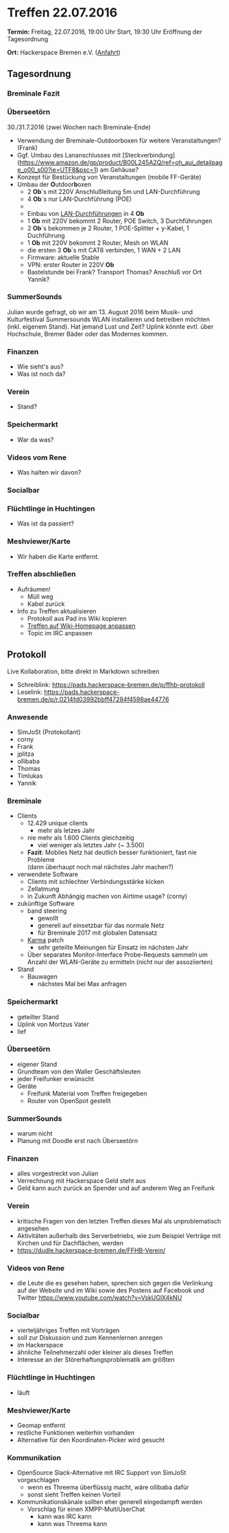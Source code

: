 # Treffen 22.07.2016

**Termin:** Freitag, 22.07.2016, 19:00 Uhr Start, 19:30 Uhr Eröffnung der Tagesordnung

**Ort:** Hackerspace Bremen e.V. ([Anfahrt](https://www.hackerspace-bremen.de/anfahrt/))

## Tagesordnung

### Breminale Fazit

### Überseetörn
30./31.7.2016 (zwei Wochen nach Breminale-Ende)
* Verwendung der Breminale-Outdoorboxen für weitere Veranstaltungen? (Frank)
* Ggf. Umbau des Lananschlusses mit [Steckverbindung] (https://www.amazon.de/gp/product/B00L245A2Q/ref=oh_aui_detailpage_o00_s00?ie=UTF8&psc=1) am Gehäuse?
* Konzept für Bestückung von Veranstaltungen (mobile FF-Geräte)
* Umbau der **O**utdoor**b**oxen
  * 2 **Ob**´s mit 220V Anschlußleitung 5m und LAN-Durchführung
  * 4 **Ob**´s nur LAN-Durchführung (POE)
  * 
  * Einbau von [LAN-Durchführungen]( https://www.amazon.de/gp/product/B00L245A2Q/ref=oh_aui_detailpage_o01_s00?ie=UTF8&psc=1)  in 4 **Ob**
  * 1 **Ob** mit 220V bekommt 2 Router, POE Switch, 3 Durchführungen
  * 2 **Ob**´s bekommen je 2 Router, 1 POE-Splitter + y-Kabel, 1 Duchführung
  * 1 **Ob** mit 220V bekommt 2 Router, Mesh on WLAN
  * die ersten 3 **Ob**´s mit CAT6 verbinden, 1 WAN + 2 LAN
  * Firmware: aktuelle Stable
  * VPN: erster Router in 220V **Ob**
  * Bastelstunde bei Frank? Transport Thomas? Anschluß vor Ort Yannik?

### SummerSounds
Julian wurde gefragt, ob wir am 13. August 2016 beim Musik- und Kulturfestival
Summersounds WLAN installieren und betreiben möchten (inkl. eigenem Stand).
Hat jemand Lust und Zeit?
Uplink könnte evtl. über Hochschule, Bremer Bäder oder das Modernes kommen.

### Finanzen
* Wie sieht's aus?
* Was ist noch da?

### Verein
* Stand?

### Speichermarkt
* War da was?

### Videos vom Rene
* Was halten wir davon?

### Socialbar

### Flüchtlinge in Huchtingen
* Was ist da passiert?

### Meshviewer/Karte
* Wir haben die Karte entfernt.

### Treffen abschließen
* Aufräumen!
  * Müll weg
  * Kabel zurück
* Info zu Treffen aktualisieren
  * Protokoll aus Pad ins Wiki kopieren
  * [Treffen auf Wiki-Homepage anpassen](Home)
  * Topic im IRC anpassen


## Protokoll
Live Kollaboration, bitte direkt in Markdown schreiben
* Schreiblink: https://pads.hackerspace-bremen.de/p/ffhb-protokoll
* Leselink: https://pads.hackerspace-bremen.de/p/r.0214fd03992bbff47284f4598ae44776

### Anwesende
- SimJoSt (Protokollant)
- corny
- Frank
- jplitza
- ollibaba
- Thomas
- Timlukas
- Yannik


### Breminale
- Clients
    - 12.429 unique clients
        - mehr als letzes Jahr
    - nie mehr als 1.600 Clients gleichzeitig
        - viel weniger als letztes Jahr (~ 3.500)
    - **Fazit**: Mobiles Netz hat deutlich besser funktioniert, fast nie Probleme  
      (dann überhaupt noch mal nächstes Jahr machen?)
- verwendete Software
    - Clients mit schlechter Verbindungsstärke kicken
    - Zellatmung
    - in Zukunft Abhängig machen von Airtime usage? (corny)
- zukünftige Software
    - band steering
        - gewollt
        - generell auf einsetzbar für das normale Netz
        - für Breminale 2017 mit globalen Datensatz
    - [Karma](https://wiki.openwrt.org/doc/howto/wireless.overview#wireless_packages_available_in_the_openwrt_repository) patch
        - sehr geteilte Meinungen für Einsatz im nächsten Jahr
    - Über separates Monitor-Interface Probe-Requests sammeln um Anzahl der WLAN-Geräte zu ermitteln (nicht nur der assoziierten)
- Stand
    - Bauwagen
        - nächstes Mal bei Max anfragen

### Speichermarkt
- geteilter Stand
- Uplink von Mortzus Vater
- lief

### Überseetörn
- eigener Stand
- Grundteam von den Waller Geschäftsleuten
- jeder Freifunker erwünscht
- Geräte
    - Freifunk Material vom Treffen freigegeben
    - Router von OpenSpot gestellt

### SummerSounds
- warum nicht
- Planung mit Doodle erst nach Überseetörn

### Finanzen
- alles vorgestreckt von Julian
- Verrechnung mit Hackerspace Geld steht aus
- Geld kann auch zurück an Spender und auf anderem Weg an Freifunk

### Verein
- kritische Fragen von den letzten Treffen dieses Mal als unproblematisch angesehen
- Aktivitäten außerhalb des Serverbetriebs, wie zum Beispiel Verträge mit Kirchen und für Dachflächen, werden 
- https://dudle.hackerspace-bremen.de/FFHB-Verein/

### Videos von Rene
- die Leute die es gesehen haben, sprechen sich gegen die Verlinkung auf der Website und im Wiki sowie des Postens auf Facebook und Twitter
https://www.youtube.com/watch?v=VskUGlX4kNU

### Socialbar
- vierteljähriges Treffen mit Vorträgen
- soll zur Diskussion und zum Kennenlernen anregen
- im Hackerspace
- ähnliche Teilnehmerzahl oder kleiner als dieses Treffen
- Interesse an der Störerhaftungsproblematik am größten

### Flüchtlinge in Huchtingen
- läuft

### Meshviewer/Karte
- Geomap entfernt
- restliche Funktionen weiterhin vorhanden
- Alternative für den Koordinaten-Picker wird gesucht

### Kommunikation
- OpenSource Slack-Alternative mit IRC Support von SimJoSt vorgeschlagen
    - wenn es Threema überflüssig macht, wäre ollibaba dafür
    - sonst sieht Treffen keinen Vorteil
- Kommunikationskänale sollten eher generell eingedampft werden
    - Vorschlag für einen XMPP-MultiUserChat
        - kann was IRC kann
        - kann was Threema kann
